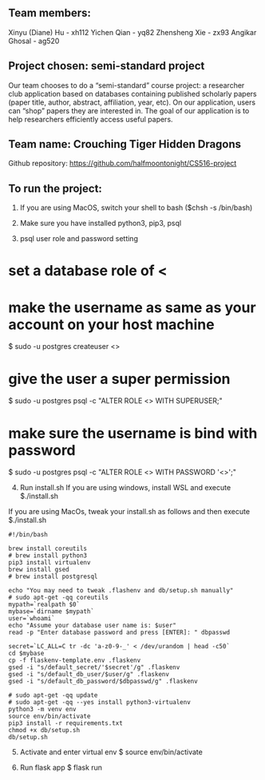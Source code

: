 ## Team members:
Xinyu (Diane) Hu - xh112
Yichen Qian - yq82
Zhensheng Xie - zx93
Angikar Ghosal - ag520


## Project chosen:  semi-standard project
Our team chooses to do a “semi-standard” course project: a researcher club application based on databases containing published scholarly papers (paper title, author, abstract, affiliation, year, etc). On our application, users can “shop” papers they are interested in. The goal of our application is to help researchers efficiently access useful papers.


## Team name: Crouching Tiger Hidden Dragons


Github repository: https://github.com/halfmoontonight/CS516-project


## To run the project:
1. If you are using MacOS, switch your shell to bash ($chsh -s /bin/bash)

2. Make sure you have installed python3, pip3, psql

3. psql user role and password setting
# set a database role of <<username>
# make the username as same as your account on your host machine
$ sudo -u postgres createuser <<username>>

# give the user a super permission
$ sudo -u postgres psql -c "ALTER ROLE <<username>> WITH SUPERUSER;"

# make sure the username is bind with password
$ sudo -u postgres psql -c "ALTER ROLE <<username>> WITH PASSWORD '<<password>>';"

4. Run install.sh
If you are using windows, install WSL and execute $./install.sh

If you are using MacOs, tweak your install.sh as follows and then execute $./install.sh
```
#!/bin/bash
 
brew install coreutils
# brew install python3
pip3 install virtualenv
brew install gsed
# brew install postgresql
 
echo "You may need to tweak .flashenv and db/setup.sh manually"
# sudo apt-get -qq coreutils
mypath=`realpath $0`
mybase=`dirname $mypath`
user=`whoami`
echo "Assume your database user name is: $user"
read -p "Enter database password and press [ENTER]: " dbpasswd
 
secret=`LC_ALL=C tr -dc 'a-z0-9-_' < /dev/urandom | head -c50`
cd $mybase
cp -f flaskenv-template.env .flaskenv
gsed -i "s/default_secret/'$secret'/g" .flaskenv
gsed -i "s/default_db_user/$user/g" .flaskenv
gsed -i "s/default_db_password/$dbpasswd/g" .flaskenv
 
# sudo apt-get -qq update
# sudo apt-get -qq --yes install python3-virtualenv
python3 -m venv env
source env/bin/activate
pip3 install -r requirements.txt
chmod +x db/setup.sh
db/setup.sh
```
5. Activate and enter virtual env
$ source env/bin/activate

6. Run flask app
$ flask run

